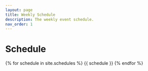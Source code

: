 ```yaml
---
layout: page
title: Weekly Schedule
description: The weekly event schedule.
nav_order: 1
---
```


# Schedule

{% for schedule in site.schedules %}
{{ schedule }}
{% endfor %}
